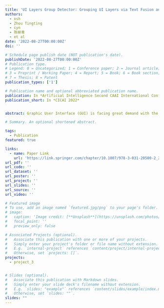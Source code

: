 ```yaml
---
title: 'UI Layers Group Detector: Grouping UI Layers via Text Fusion and Box Attention'
authors:
  - xsh
  - Zhou Tingting
  - cyn
  - 陈柳青
  - et al
date: '2022-08-27T00:00:00Z'
doi: ''

# Schedule page publish date (NOT publication's date).
publishDate: '2022-08-27T00:00:00Z'
# Publication type.
# Legend: 0 = Uncategorized; 1 = Conference paper; 2 = Journal article;
# 3 = Preprint / Working Paper; 4 = Report; 5 = Book; 6 = Book section;
# 7 = Thesis; 8 = Patent
publication_types: ['1']

# Publication name and optional abbreviated publication name.
publication: In *Artificial Intelligence Second CAAI International Conference*
publication_short: In *CICAI 2022*


abstract: Graphic User Interface (GUI) is facing great demand with the popularization and prosperity of mobile apps. Automatic UI code generation from UI design draft dramatically simplifies the development process. However, the nesting layer structure in the design draft affects the quality and usability of the generated code. Few existing GUI automated techniques detect and group the nested layers to improve the accessibility of generated code. In this paper, we proposed our UI Layers Group Detector as a vision-based method that automatically detects images (i.e., basic shapes and visual elements) and text layers that present the same semantic meanings. We propose two plug-in components, text fusion and box attention, that utilize text information from design drafts as a priori information for group localization. We construct a large-scale UI dataset for training and testing, and present a data augmentation approach to boost the detection performance. The experiment shows that the proposed method achieves a decent accuracy regarding layers grouping.

# Summary. An optional shortened abstract.

tags:
  - Publication
featured: true

links:
  - name: Paper Link
    url: 'https://link.springer.com/chapter/10.1007/978-3-031-20500-2_25'
url_pdf: ''
url_code: ''
url_dataset: ''
url_poster: ''
url_project: ''
url_slides: ''
url_source: ''
url_video: ''

# Featured image
# To use, add an image named `featured.jpg/png` to your page's folder.
# image:
#   caption: 'Image credit: [**Unsplash**](https://unsplash.com/photos/pLCdAaMFLTE)'
#   focal_point: ''
#   preview_only: false

# Associated Projects (optional).
#   Associate this publication with one or more of your projects.
#   Simply enter your project's folder or file name without extension.
#   E.g. `internal-project` references `content/project/internal-project/index.md`.
#   Otherwise, set `projects: []`.
projects:
  - project_3


# Slides (optional).
#   Associate this publication with Markdown slides.
#   Simply enter your slide deck's filename without extension.
#   E.g. `slides: "example"` references `content/slides/example/index.md`.
#   Otherwise, set `slides: ""`.
slides: ""
---
```


<!-- {{% callout note %}}
Click the _Cite_ button above to demo the feature to enable visitors to import publication metadata into their reference management software.
{{% /callout %}}

Supplementary notes can be added here, including [code and math](https://wowchemy.com/docs/content/writing-markdown-latex/). -->